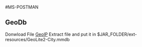 
#MS-POSTMAN

## GeoDb
Donwload File [GeoIP](http://geolite.maxmind.com/download/geoip/database/GeoLite2-City.tar.gz)
Extract file and put it in $JAR_FOLDER/ext-resources/GeoLite2-City.mmdb
